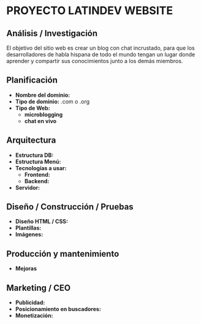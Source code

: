# PROYECTO LATINDEV WEBSITE

## Análisis / Investigación

El objetivo del sitio web es crear un blog con chat incrustado, para que los desarrolladores de habla hispana de todo el mundo tengan un lugar donde aprender y compartir sus conocimientos junto a los demás miembros. 

## Planificación

- **Nombre del dominio:**
- **Tipo de dominio:** .com o .org
- **Tipo de Web:**
	- __microblogging__
	- __chat en vivo__

## Arquitectura

- **Estructura DB:**
- **Estructura Menú:**
- **Tecnologías a usar:**
	- **Frontend:**
	- **Backend:**
- **Servidor:**

## Diseño / Construcción / Pruebas

- **Diseño HTML / CSS:**
- **Plantillas:**
- **Imágenes:**

## Producción y mantenimiento

- **Mejoras**

## Marketing / CEO

- **Publicidad:**
- **Posicionamiento en buscadores:**
- **Monetización:**